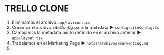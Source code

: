 # TRELLO CLONE
1. Eliminamos el archivo `app/favicon.ico`
2. Creamos el archivo *siteConfig* para la metadata ► `config/siteConfig.ts`
3. Cambiamos la metadata por lo definido en el archivo anterior ► `app/layout.tsx`
4. Trabajamos en el Marketing Page ► `notas/archivos/markenting.md`
5. 